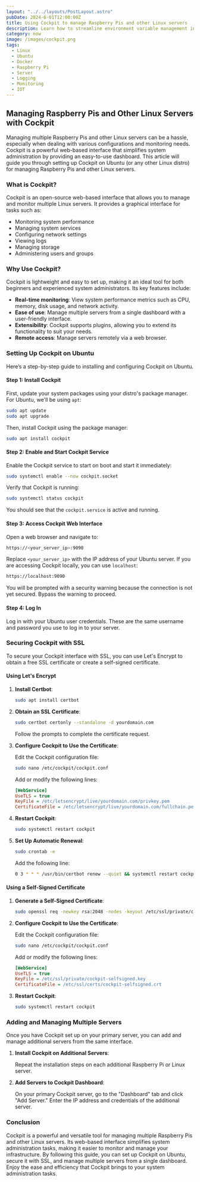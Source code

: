 ```yaml
---
layout: "../../layouts/PostLayout.astro"
pubDate: 2024-6-01T12:00:00Z
title: Using Cockpit to manage Raspberry Pis and other Linux servers
description: Learn how to streamline environment variable management in Linux with Direnv.
category: now
image: /images/cockpit.png
tags:
  - Linux
  - Ubuntu
  - Docker
  - Raspberry Pi
  - Server
  - Logging
  - Monitoring
  - IOT
---
```


## Managing Raspberry Pis and Other Linux Servers with Cockpit

Managing multiple Raspberry Pis and other Linux servers can be a hassle, especially when dealing with various configurations and monitoring needs. Cockpit is a powerful web-based interface that simplifies system administration by providing an easy-to-use dashboard. This article will guide you through setting up Cockpit on Ubuntu (or any other Linux distro) for managing Raspberry Pis and other Linux servers.

### What is Cockpit?

Cockpit is an open-source web-based interface that allows you to manage and monitor multiple Linux servers. It provides a graphical interface for tasks such as:

- Monitoring system performance
- Managing system services
- Configuring network settings
- Viewing logs
- Managing storage
- Administering users and groups

### Why Use Cockpit?

Cockpit is lightweight and easy to set up, making it an ideal tool for both beginners and experienced system administrators. Its key features include:

- **Real-time monitoring**: View system performance metrics such as CPU, memory, disk usage, and network activity.
- **Ease of use**: Manage multiple servers from a single dashboard with a user-friendly interface.
- **Extensibility**: Cockpit supports plugins, allowing you to extend its functionality to suit your needs.
- **Remote access**: Manage servers remotely via a web browser.

### Setting Up Cockpit on Ubuntu

Here’s a step-by-step guide to installing and configuring Cockpit on Ubuntu.

#### Step 1: Install Cockpit

First, update your system packages using your distro's package manager. For Ubuntu, we'll be using `apt`:

```bash
sudo apt update
sudo apt upgrade
```

Then, install Cockpit using the package manager:

```bash
sudo apt install cockpit
```

#### Step 2: Enable and Start Cockpit Service

Enable the Cockpit service to start on boot and start it immediately:

```bash
sudo systemctl enable --now cockpit.socket
```

Verify that Cockpit is running:

```bash
sudo systemctl status cockpit
```

You should see that the `cockpit.service` is active and running.

#### Step 3: Access Cockpit Web Interface

Open a web browser and navigate to:

```bash
https://<your_server_ip>:9090
```

Replace `<your_server_ip>` with the IP address of your Ubuntu server. If you are accessing Cockpit locally, you can use `localhost`:

```bash
https://localhost:9090
```

You will be prompted with a security warning because the connection is not yet secured. Bypass the warning to proceed.

#### Step 4: Log In

Log in with your Ubuntu user credentials. These are the same username and password you use to log in to your server.

### Securing Cockpit with SSL

To secure your Cockpit interface with SSL, you can use Let's Encrypt to obtain a free SSL certificate or create a self-signed certificate.

#### Using Let's Encrypt

1. **Install Certbot**:

   ```bash
   sudo apt install certbot
   ```

2. **Obtain an SSL Certificate**:

   ```bash
   sudo certbot certonly --standalone -d yourdomain.com
   ```

   Follow the prompts to complete the certificate request.

3. **Configure Cockpit to Use the Certificate**:

   Edit the Cockpit configuration file:

   ```bash
   sudo nano /etc/cockpit/cockpit.conf
   ```

   Add or modify the following lines:

   ```ini
   [WebService]
   UseTLS = true
   KeyFile = /etc/letsencrypt/live/yourdomain.com/privkey.pem
   CertificateFile = /etc/letsencrypt/live/yourdomain.com/fullchain.pem
   ```

4. **Restart Cockpit**:

   ```bash
   sudo systemctl restart cockpit
   ```

5. **Set Up Automatic Renewal**:

   ```bash
   sudo crontab -e
   ```

   Add the following line:

   ```bash
   0 3 * * * /usr/bin/certbot renew --quiet && systemctl restart cockpit
   ```

#### Using a Self-Signed Certificate

1. **Generate a Self-Signed Certificate**:

   ```bash
   sudo openssl req -newkey rsa:2048 -nodes -keyout /etc/ssl/private/cockpit-selfsigned.key -x509 -days 365 -out /etc/ssl/certs/cockpit-selfsigned.crt
   ```

2. **Configure Cockpit to Use the Certificate**:

   Edit the Cockpit configuration file:

   ```bash
   sudo nano /etc/cockpit/cockpit.conf
   ```

   Add or modify the following lines:

   ```ini
   [WebService]
   UseTLS = true
   KeyFile = /etc/ssl/private/cockpit-selfsigned.key
   CertificateFile = /etc/ssl/certs/cockpit-selfsigned.crt
   ```

3. **Restart Cockpit**:

   ```bash
   sudo systemctl restart cockpit
   ```

### Adding and Managing Multiple Servers

Once you have Cockpit set up on your primary server, you can add and manage additional servers from the same interface.

1. **Install Cockpit on Additional Servers**:

   Repeat the installation steps on each additional Raspberry Pi or Linux server.

2. **Add Servers to Cockpit Dashboard**:

   On your primary Cockpit server, go to the "Dashboard" tab and click "Add Server." Enter the IP address and credentials of the additional server.

### Conclusion

Cockpit is a powerful and versatile tool for managing multiple Raspberry Pis and other Linux servers. Its web-based interface simplifies system administration tasks, making it easier to monitor and manage your infrastructure. By following this guide, you can set up Cockpit on Ubuntu, secure it with SSL, and manage multiple servers from a single dashboard. Enjoy the ease and efficiency that Cockpit brings to your system administration tasks.
